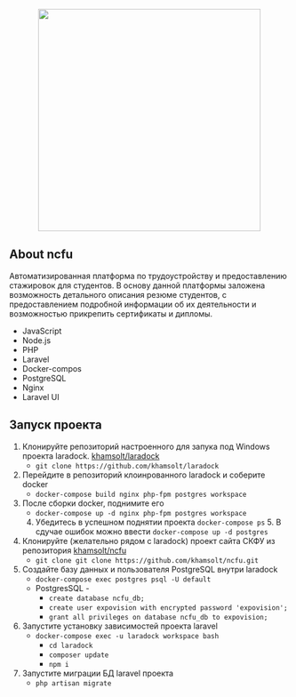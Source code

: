 <p align="center"><img src="https://wdfiles.ru/plugins/imageviewer/site/direct.php?s=rOnI&/expo_logo_8k55.png" width="400"></p>


## About ncfu

Автоматизированная платформа по трудоустройству и предоставлению стажировок для студентов. В основу данной платформы заложена возможность детального описания резюме студентов, с предоставлением подробной информации об их деятельности и возможностью прикрепить сертификаты и дипломы. 

- JavaScript
- Node.js
- PHP
- Laravel
- Docker-compos
- PostgreSQL
- Nginx
- Laravel UI


## Запуск проекта

1. Клонируйте репозиторий настроенного для запука под Windows проекта laradock. <a href="https://github.com/khamsolt/laradock">khamsolt/laradock</a>
    - `git clone https://github.com/khamsolt/laradock`
2. Перейдите в репозиторий клоинрованного laradock и соберите docker
    - `docker-compose build nginx php-fpm postgres workspace`
3. После сборки docker, поднимите его
    - `docker-compose up -d nginx php-fpm postgres workspace`
    4. Убедитесь в успешном поднятии проекта 
        `docker-compose ps`
        5.  В сдучае ошибок можно ввести `docker-compose up -d postgres`
4. Клонируйте (желательно рядом с laradock) проект сайта СКФУ из репозитория <a href="http://github.com/khamsolt/ncfu">khamsolt/ncfu</a>
    - `git clone git clone https://github.com/khamsolt/ncfu.git`
5. Создайте базу данных и пользователя PostgreSQL внутри laradock
    - `docker-compose exec postgres psql -U default`
    - PostgresSQL -
        - `create database ncfu_db;`
        - `create user expovision with encrypted password 'expovision';`
        - `grant all privileges on database ncfu_db to expovision;`
6. Запустите установку зависимостей проекта laravel
    - `docker-compose exec -u laradock workspace bash`
        - `cd laradock`
        - `composer update`
        - `npm i`
7. Запустите миграции БД laravel проекта
    - `php artisan migrate`
